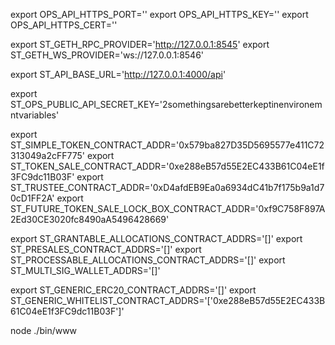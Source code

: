 export OPS_API_HTTPS_PORT=''
export OPS_API_HTTPS_KEY=''
export OPS_API_HTTPS_CERT=''

export ST_GETH_RPC_PROVIDER='http://127.0.0.1:8545'
export ST_GETH_WS_PROVIDER='ws://127.0.0.1:8546'

export ST_API_BASE_URL='http://127.0.0.1:4000/api'

export ST_OPS_PUBLIC_API_SECRET_KEY='2somethingsarebetterkeptinenvironemntvariables'

export ST_SIMPLE_TOKEN_CONTRACT_ADDR='0x579ba827D35D5695577e411C72313049a2cFF775'
export ST_TOKEN_SALE_CONTRACT_ADDR='0xe288eB57d55E2EC433B61C04eE1f3FC9dc11B03F'
export ST_TRUSTEE_CONTRACT_ADDR='0xD4afdEB9Ea0a6934dC41b7f175b9a1d70cD1FF2A'
export ST_FUTURE_TOKEN_SALE_LOCK_BOX_CONTRACT_ADDR='0xf9C758F897A2Ed30CE3020fc8490aA5496428669'

export ST_GRANTABLE_ALLOCATIONS_CONTRACT_ADDRS='[]'
export ST_PRESALES_CONTRACT_ADDRS='[]'
export ST_PROCESSABLE_ALLOCATIONS_CONTRACT_ADDRS='[]'
export ST_MULTI_SIG_WALLET_ADDRS='[]'

export ST_GENERIC_ERC20_CONTRACT_ADDRS='[]'
export ST_GENERIC_WHITELIST_CONTRACT_ADDRS='['0xe288eB57d55E2EC433B61C04eE1f3FC9dc11B03F']'

node ./bin/www